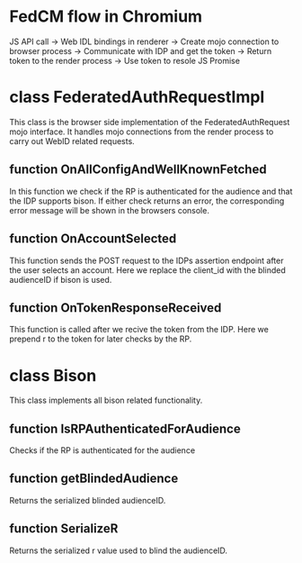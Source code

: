 # FedCM flow in Chromium

JS API call -> Web IDL bindings in renderer -> Create mojo connection to browser process
-> Communicate with IDP and get the token -> Return token to the render process
-> Use token to resole JS Promise

# class FederatedAuthRequestImpl

This class is the browser side implementation of the FederatedAuthRequest mojo interface.
It handles mojo connections from the render process to carry out WebID related requests.

## function OnAllConfigAndWellKnownFetched

In this function we check if the RP is authenticated for the audience and that the IDP supports bison.
If either check returns an error, the corresponding error message will be shown in the browsers console.

## function OnAccountSelected

This function sends the POST request to the IDPs assertion endpoint after the user selects an account.
Here we replace the client_id with the blinded audienceID if bison is used.

## function OnTokenResponseReceived

This function is called after we recive the token from the IDP.
Here we prepend r to the token for later checks by the RP.

# class Bison

This class implements all bison related functionality.

## function IsRPAuthenticatedForAudience

Checks if the RP is authenticated for the audience

## function getBlindedAudience

Returns the serialized blinded audienceID.

## function SerializeR

Returns the serialized r value used to blind the audienceID.